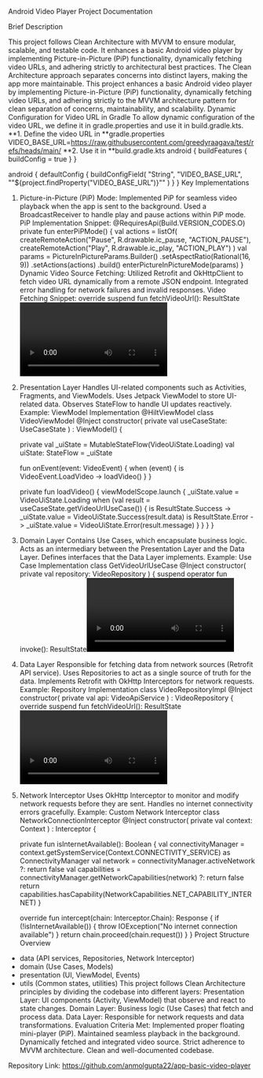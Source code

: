 Android Video Player Project Documentation

Brief Description

This project follows Clean Architecture with MVVM to ensure modular, scalable, and testable code. It enhances a basic Android video player by implementing Picture-in-Picture (PiP) functionality, dynamically fetching video URLs, and adhering strictly to architectural best practices. The Clean Architecture approach separates concerns into distinct layers, making the app more maintainable.
This project enhances a basic Android video player by implementing Picture-in-Picture (PiP) functionality, dynamically fetching video URLs, and adhering strictly to the MVVM architecture pattern for clean separation of concerns, maintainability, and scalability.
Dynamic Configuration for Video URL in Gradle
To allow dynamic configuration of the video URL, we define it in gradle.properties and use it in build.gradle.kts.
**1. Define the video URL in **gradle.properties
VIDEO_BASE_URL=https://raw.githubusercontent.com/greedyraagava/test/refs/heads/main/
**2. Use it in **build.gradle.kts
android {
    buildFeatures {
        buildConfig = true
    }
}

android {
    defaultConfig {
 buildConfigField(
                "String",
                "VIDEO_BASE_URL",
                "\"${project.findProperty("VIDEO_BASE_URL")}\""
            )
    }
}
Key Implementations
1. Picture-in-Picture (PiP) Mode:
Implemented PiP for seamless video playback when the app is sent to the background.
Used a BroadcastReceiver to handle play and pause actions within PiP mode.
PiP Implementation Snippet:
@RequiresApi(Build.VERSION_CODES.O)
private fun enterPiPMode() {
    val actions = listOf(
        createRemoteAction("Pause", R.drawable.ic_pause, "ACTION_PAUSE"),
        createRemoteAction("Play", R.drawable.ic_play, "ACTION_PLAY")
    )
    val params = PictureInPictureParams.Builder()
        .setAspectRatio(Rational(16, 9))
        .setActions(actions)
        .build()
    enterPictureInPictureMode(params)
}
Dynamic Video Source Fetching:
Utilized Retrofit and OkHttpClient to fetch video URL dynamically from a remote JSON endpoint.
Integrated error handling for network failures and invalid responses.
Video Fetching Snippet:
override suspend fun fetchVideoUrl(): ResultState<Video> {
    return try {
        val response = api.getVideoUrl()
        ResultState.Success(response.toDomain())
    } catch (e: IOException) {
        ResultState.Error("No internet connection available.")
    } catch (e: HttpException) {
        ResultState.Error("Server error: ${e.code()} ${e.message()}")
    }
}
MVVM Architecture:
Model: Managed data fetching and transformation.
ViewModel: Managed UI logic, handling states clearly through StateFlow.
View: Reacted clearly to UI states provided by ViewModel.
ViewModel State Management:
private fun loadVideo() {
    viewModelScope.launch {
        _uiState.value = VideoUiState.Loading
        when (val result = useCaseState.getVideoUrlUseCase()) {
            is ResultState.Success -> _uiState.value = VideoUiState.Success(result.data)
            is ResultState.Error -> _uiState.value = VideoUiState.Error(result.message)
        }
    }
}
Clean Architecture and Project Structure:
This project follows Clean Architecture principles by dividing the codebase into different layers, ensuring separation of concerns and improved maintainability.
1. Presentation Layer
Handles UI-related components such as Activities, Fragments, and ViewModels.
Uses Jetpack ViewModel to store UI-related data.
Observes StateFlow to handle UI updates reactively.
Example: ViewModel Implementation
@HiltViewModel
class VideoViewModel @Inject constructor(
    private val useCaseState: UseCaseState
) : ViewModel() {

    private val _uiState = MutableStateFlow<VideoUiState>(VideoUiState.Loading)
    val uiState: StateFlow<VideoUiState> = _uiState

    fun onEvent(event: VideoEvent) {
        when (event) {
            is VideoEvent.LoadVideo -> loadVideo()
        }
    }

    private fun loadVideo() {
        viewModelScope.launch {
            _uiState.value = VideoUiState.Loading
            when (val result = useCaseState.getVideoUrlUseCase()) {
                is ResultState.Success -> _uiState.value = VideoUiState.Success(result.data)
                is ResultState.Error -> _uiState.value = VideoUiState.Error(result.message)
            }
        }
    }
}
2. Domain Layer
Contains Use Cases, which encapsulate business logic.
Acts as an intermediary between the Presentation Layer and the Data Layer.
Defines interfaces that the Data Layer implements.
Example: Use Case Implementation
class GetVideoUrlUseCase @Inject constructor(
    private val repository: VideoRepository
) {
    suspend operator fun invoke(): ResultState<Video> {
        return repository.fetchVideoUrl()
    }
}
3. Data Layer
Responsible for fetching data from network sources (Retrofit API service).
Uses Repositories to act as a single source of truth for the data.
Implements Retrofit with OkHttp Interceptors for network requests.
Example: Repository Implementation
class VideoRepositoryImpl @Inject constructor(
    private val api: VideoApiService
) : VideoRepository {
    override suspend fun fetchVideoUrl(): ResultState<Video> {
        return try {
            val response = api.getVideoUrl()
            ResultState.Success(response.toDomain())
        } catch (e: IOException) {
            ResultState.Error("No internet connection available.")
        } catch (e: HttpException) {
            ResultState.Error("Server error: ${e.code()} ${e.message()}")
        }
    }
}
4. Network Interceptor
Uses OkHttp Interceptor to monitor and modify network requests before they are sent.
Handles no internet connectivity errors gracefully.
Example: Custom Network Interceptor
class NetworkConnectionInterceptor @Inject constructor(
    private val context: Context
) : Interceptor {

    private fun isInternetAvailable(): Boolean {
        val connectivityManager = context.getSystemService(Context.CONNECTIVITY_SERVICE) as ConnectivityManager
        val network = connectivityManager.activeNetwork ?: return false
        val capabilities = connectivityManager.getNetworkCapabilities(network) ?: return false
        return capabilities.hasCapability(NetworkCapabilities.NET_CAPABILITY_INTERNET)
    }

    override fun intercept(chain: Interceptor.Chain): Response {
        if (!isInternetAvailable()) {
            throw IOException("No internet connection available")
        }
        return chain.proceed(chain.request())
    }
}
Project Structure Overview
- data (API services, Repositories, Network Interceptor)
- domain (Use Cases, Models)
- presentation (UI, ViewModel, Events)
- utils (Common states, utilities)
This project follows Clean Architecture principles by dividing the codebase into different layers:
Presentation Layer: UI components (Activity, ViewModel) that observe and react to state changes.
Domain Layer: Business logic (Use Cases) that fetch and process data.
Data Layer: Responsible for network requests and data transformations.
Evaluation Criteria Met:
Implemented proper floating mini-player (PiP).
Maintained seamless playback in the background.
Dynamically fetched and integrated video source.
Strict adherence to MVVM architecture.
Clean and well-documented codebase.

Repository Link: https://github.com/anmolgupta22/app-basic-video-player



